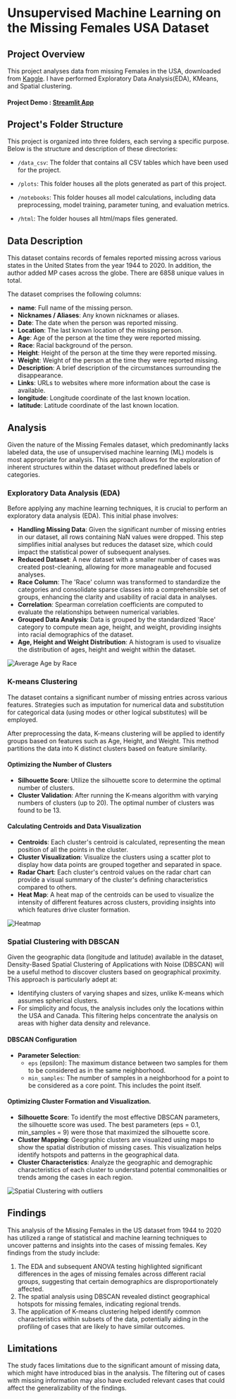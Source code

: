 # Unsupervised Machine Learning on the Missing Females USA Dataset


## Project Overview

This project analyses data from missing Females in the USA, downloaded from [Kaggle](https://www.kaggle.com/datasets/ahmedemadeldin/missing-females-in-us/data). I have performed Exploratory Data Analysis(EDA), KMeans, and Spatial clustering. 

#### Project Demo : [Streamlit App](https://missing-females-data-analysis.streamlit.app)

## Project's Folder Structure

This project is organized into three folders, each serving a specific purpose. Below is the structure and description of these directories:

- `/data_csv`: The folder that contains all CSV tables which have been used for the project.

- `/plots`: This folder houses all the plots generated as part of this project.

- `/notebooks`: This folder houses all model calculations, including data preprocessing, model training, parameter tuning, and evaluation metrics. 

- `/html`: The folder houses all html/maps files generated.
 
## Data Description

This dataset contains records of females reported missing across various states in the United States from the year 1944 to 2020. In addition, the author added MP cases across the globe. There are 6858 unique values in total. 

The dataset comprises the following columns:

- **name**: Full name of the missing person.
- **Nicknames / Aliases**: Any known nicknames or aliases.
- **Date**: The date when the person was reported missing.
- **Location**: The last known location of the missing person.
- **Age**: Age of the person at the time they were reported missing.
- **Race**: Racial background of the person.
- **Height**: Height of the person at the time they were reported missing.
- **Weight**: Weight of the person at the time they were reported missing.
- **Description**: A brief description of the circumstances surrounding the disappearance.
- **Links**: URLs to websites where more information about the case is available.
- **longitude**: Longitude coordinate of the last known location.
- **latitude**: Latitude coordinate of the last known location.

## Analysis 

Given the nature of the Missing Females dataset, which predominantly lacks labeled data, the use of unsupervised machine learning (ML) models is most appropriate for analysis. This approach allows for the exploration of inherent structures within the dataset without predefined labels or categories.

### Exploratory Data Analysis (EDA)

Before applying any machine learning techniques, it is crucial to perform an exploratory data analysis (EDA). This initial phase involves:

- **Handling Missing Data**: Given the significant number of missing entries in our dataset, all rows containing NaN values were dropped. This step simplifies initial analyses but reduces the dataset size, which could impact the statistical power of subsequent analyses.
- **Reduced Dataset**: A new dataset with a smaller number of cases was created post-cleaning, allowing for more manageable and focused analyses.
- **Race Column**: The 'Race' column was transformed to standardize the categories and consolidate sparse classes into a comprehensible set of groups, enhancing the clarity and usability of racial data in analyses.
- **Correlation**: Spearman correlation coefficients are computed to evaluate the relationships between numerical variables.
- **Grouped Data Analysis**: Data is grouped by the standardized 'Race' category to compute mean age, height, and weight, providing insights into racial demographics of the dataset.
- **Age, Height and Weight Distribution**: A histogram is used to visualize the distribution of ages, height and weight within the dataset.

![Average Age by Race](plots/avg_age_by_race.png)

### K-means Clustering

The dataset contains a significant number of missing entries across various features. Strategies such as imputation for numerical data and substitution for categorical data (using modes or other logical substitutes) will be employed.

After preprocessing the data, K-means clustering will be applied to identify groups based on features such as Age, Height, and Weight. This method partitions the data into K distinct clusters based on feature similarity. 

#### Optimizing the Number of Clusters

- **Silhouette Score**: Utilize the silhouette score to determine the optimal number of clusters.
- **Cluster Validation**: After running the K-means algorithm with varying numbers of clusters (up to 20). The optimal number of clusters was found to be 13.

#### Calculating Centroids and Data Visualization

- **Centroids**: Each cluster's centroid is calculated, representing the mean position of all the points in the cluster.
- **Cluster Visualization**: Visualize the clusters using a scatter plot to display how data points are grouped together and separated in space.
- **Radar Chart**: Each cluster's centroid values on the radar chart can provide a visual summary of the cluster's defining characteristics compared to others.
- **Heat Map**: A heat map of the centroids can be used to visualize the intensity of different features across clusters, providing insights into which features drive cluster formation.


![Heatmap](plots/clusters_heatmap.png)

### Spatial Clustering with DBSCAN

Given the geographic data (longitude and latitude) available in the dataset, Density-Based Spatial Clustering of Applications with Noise (DBSCAN) will be a useful method to discover clusters based on geographical proximity. This approach is particularly adept at:
- Identifying clusters of varying shapes and sizes, unlike K-means which assumes spherical clusters.
- For simplicity and focus, the analysis includes only the locations within the USA and Canada. This filtering helps concentrate the analysis on areas with higher data density and relevance. 

#### DBSCAN Configuration

- **Parameter Selection**:
  - `eps` (epsilon): The maximum distance between two samples for them to be considered as in the same neighborhood.
  - `min_samples`: The number of samples in a neighborhood for a point to be considered as a core point. This includes the point itself.


#### Optimizing Cluster Formation and Visualization.

- **Silhouette Score**: To identify the most effective DBSCAN parameters, the silhouette score was used. The best parameters (eps = 0.1, min_samples = 9) were those that maximized the silhouette score.
- **Cluster Mapping**: Geographic clusters are visualized using maps to show the spatial distribution of missing cases. This visualization helps identify hotspots and patterns in the geographical data.
- **Cluster Characteristics**: Analyze the geographic and demographic characteristics of each cluster to understand potential commonalities or trends among the cases in each region.


![Spatial Clustering with outliers](/plots/screenshoot_map.png)


## Findings

This analysis of the Missing Females in the US dataset from 1944 to 2020 has utilized a range of statistical and machine learning techniques to uncover patterns and insights into the cases of missing females. Key findings from the study include:

1. The EDA and subsequent ANOVA testing highlighted significant differences in the ages of missing females across different racial groups, suggesting that certain demographics are disproportionately affected.
2. The spatial analysis using DBSCAN revealed distinct geographical hotspots for missing females, indicating regional trends.
3. The application of K-means clustering helped identify common characteristics within subsets of the data, potentially aiding in the profiling of cases that are likely to have similar outcomes.

## Limitations

The study faces limitations due to the significant amount of missing data, which might have introduced bias in the analysis. The filtering out of cases with missing information may also have excluded relevant cases that could affect the generalizability of the findings.
